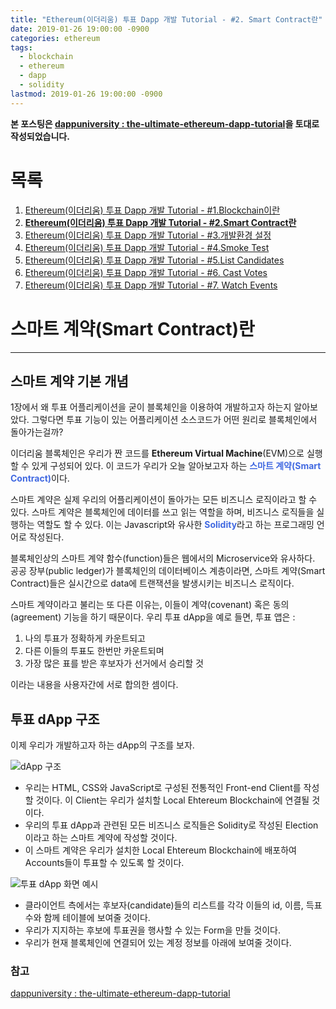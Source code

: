 ```yaml
---
title: "Ethereum(이더리움) 투표 Dapp 개발 Tutorial - #2. Smart Contract란"
date: 2019-01-26 19:00:00 -0900
categories: ethereum
tags: 
  - blockchain
  - ethereum
  - dapp
  - solidity
lastmod: 2019-01-26 19:00:00 -0900
---
```


**본 포스팅은 [dappuniversity : the-ultimate-ethereum-dapp-tutorial](http://www.dappuniversity.com/articles/the-ultimate-ethereum-dapp-tutorial)을 토대로 작성되었습니다.**

# 목록

1. [Ethereum(이더리움) 투표 Dapp 개발 Tutorial - #1.Blockchain이란](https://choi3897.github.io/ethereum/ethereum-dapp-1/#)
2. [**Ethereum(이더리움) 투표 Dapp 개발 Tutorial - #2.Smart Contract란**](https://choi3897.github.io/ethereum/ethereum-dapp-2/#)
3. [Ethereum(이더리움) 투표 Dapp 개발 Tutorial - #3.개발환경 설정](https://choi3897.github.io/ethereum/ethereum-dapp-3/#)
4. [Ethereum(이더리움) 투표 Dapp 개발 Tutorial - #4.Smoke Test](https://choi3897.github.io/ethereum/ethereum-dapp-4/#)
5. [Ethereum(이더리움) 투표 Dapp 개발 Tutorial - #5.List Candidates](https://choi3897.github.io/ethereum/ethereum-dapp-5/#)
6. [Ethereum(이더리움) 투표 Dapp 개발 Tutorial - #6. Cast Votes](https://choi3897.github.io/ethereum/ethereum-dapp-6/#)
7. [Ethereum(이더리움) 투표 Dapp 개발 Tutorial - #7. Watch Events](https://choi3897.github.io/ethereum/ethereum-dapp-7/#)

# 스마트 계약(Smart Contract)란

---

## 스마트 계약 기본 개념

1장에서 왜 투표 어플리케이션을 굳이 블록체인을 이용하여 개발하고자 하는지 알아보았다. 그렇다면 투표 기능이 있는 어플리케이션 소스코드가 어떤 원리로 블록체인에서 돌아가는걸까?

이더리움 블록체인은 우리가 짠 코드를 **Ethereum Virtual Machine**(EVM)으로 실행할 수 있게 구성되어 있다. 이 코드가 우리가 오늘 알아보고자 하는 <span style="color:#4169E1">**스마트 계약(Smart Contract)**</span>이다.

스마트 계약은 실제 우리의 어플리케이션이 돌아가는 모든 비즈니스 로직이라고 할 수 있다. 스마트 계약은 블록체인에 데이터를 쓰고 읽는 역할을 하며, 비즈니스 로직들을 실행하는 역할도 할 수 있다. 이는 Javascript와 유사한 <span style="color:#4169E1">**Solidity**</span>라고 하는 프로그래밍 언어로 작성된다.

블록체인상의 스마트 계약 함수(function)들은 웹에서의 Microservice와 유사하다. 공공 장부(public ledger)가 블록체인의 데이터베이스 계층이라면, 스마트 계약(Smart Contract)들은 실시간으로 data에 트랜잭션을 발생시키는 비즈니스 로직이다.

스마트 계약이라고 불리는 또 다른 이유는, 이들이 계약(covenant) 혹은 동의(agreement) 기능을 하기 때문이다. 우리 투표 dApp을 예로 들면, 투표 앱은 :

1) 나의 투표가 정확하게 카운트되고
2) 다른 이들의 투표도 한번만 카운트되며
3) 가장 많은 표를 받은 후보자가 선거에서 승리할 것 
  
  이라는 내용을 사용자간에 서로 합의한 셈이다.

## 투표 dApp 구조

이제 우리가 개발하고자 하는 dApp의 구조를 보자.

![dApp 구조](http://www.dappuniversity.com/dapp_diagram.png)

* 우리는 HTML, CSS와 JavaScript로 구성된 전통적인 Front-end Client를 작성할 것이다. 이 Client는 우리가 설치할 Local Ehtereum Blockchain에 연결될 것이다.
* 우리의 투표 dApp과 관련된 모든 비즈니스 로직들은 Solidity로 작성된 Election이라고 하는 스마트 계약에 작성할 것이다.
* 이 스마트 계약은 우리가 설치한 Local Ehtereum Blockchain에 배포하여 Accounts들이 투표할 수 있도록 할 것이다.

![투표 dApp 화면 예시](http://www.dappuniversity.com/dapp_demo.gif)

* 클라이언트 측에서는 후보자(candidate)들의 리스트를 각각 이들의 id, 이름, 득표수와 함께 테이블에 보여줄 것이다.
* 우리가 지지하는 후보에 투표권을 행사할 수 있는 Form을 만들 것이다.
* 우리가 현재 블록체인에 연결되어 있는 계정 정보를 아래에 보여줄 것이다.

### 참고

[dappuniversity : the-ultimate-ethereum-dapp-tutorial](http://www.dappuniversity.com/articles/the-ultimate-ethereum-dapp-tutorial)
